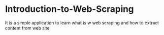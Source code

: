# Introduction-to-Web-Scraping
It is a simple application to learn what is w web scraping and how to extract content from web site
